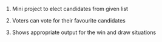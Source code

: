 1. Mini project to elect candidates from given list

2. Voters can vote for their favourite candidates

3. Shows appropriate output for the win and draw situations

